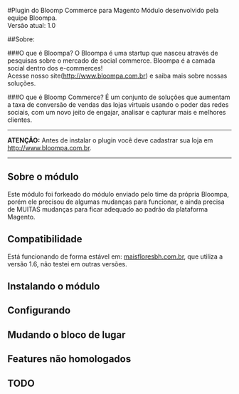 #Plugin do Bloomp Commerce para Magento
Módulo desenvolvido pela equipe Bloompa.  
Versão atual: 1.0

##Sobre:

###O que é Bloompa?
O Bloompa é uma startup que nasceu através de pesquisas sobre o mercado de social commerce. Bloompa é a camada social dentro dos e-commerces!  
Acesse nosso site(<http://www.bloompa.com.br>) e saiba mais sobre nossas soluções.

###O que é Bloomp Commerce?
É um conjunto de soluções que aumentam a taxa de conversão de vendas das lojas virtuais usando o poder das redes sociais, com um novo jeito de engajar, analisar e capturar mais e melhores clientes.


***
**ATENÇÃO:** Antes de instalar o plugin você deve cadastrar sua loja em <http://www.bloompa.com.br>.
***


## Sobre o módulo
Este módulo foi forkeado do módulo enviado pelo time da própria Bloompa, porém ele precisou de algumas mudanças para funcionar, e ainda precisa de MUITAS mudanças para ficar adequado ao padrão da plataforma Magento.

## Compatibilidade
Está funcionando de forma estável em: [maisfloresbh.com.br](http://www.maisfloresbh.com.br), que utiliza a versão 1.6, não testei em outras versões.

## Instalando o módulo


## Configurando


## Mudando o bloco de lugar

## Features não homologados

## TODO